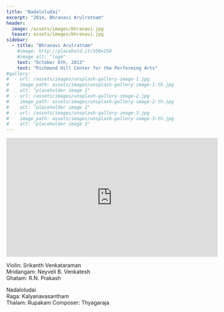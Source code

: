 ```yaml
---
title: "Nadaloludai"
excerpt: "2014, Bhranavi Arulratnam"
header:
  image: /assets/images/bhranavi.jpg
  teaser: assets/images/bhranavi.jpg
sidebar:
  - title: "Bhranavi Arulratnam"
    #image: http://placehold.it/350x250
    #image_alt: "logo"
    text: "October 6th, 2013"
    text: "Richmond Hill Center for the Performing Arts"
#gallery:
#  - url: /assets/images/unsplash-gallery-image-1.jpg
#    image_path: assets/images/unsplash-gallery-image-1-th.jpg
#    alt: "placeholder image 1"
#  - url: /assets/images/unsplash-gallery-image-2.jpg
#    image_path: assets/images/unsplash-gallery-image-2-th.jpg
#    alt: "placeholder image 2"
#  - url: /assets/images/unsplash-gallery-image-3.jpg
#    image_path: assets/images/unsplash-gallery-image-3-th.jpg
#    alt: "placeholder image 3"
---
```

<iframe width="560" height="315" src="https://www.youtube.com/embed/Ly7FE9XFk2c?si=VdEh-xBOvw26g7rj&amp;start=696" title="YouTube video player" frameborder="0" allow="accelerometer; autoplay; clipboard-write; encrypted-media; gyroscope; picture-in-picture; web-share" referrerpolicy="strict-origin-when-cross-origin" allowfullscreen></iframe>

Violin: Srikanth Venkataraman  
Mridangam: Neyveli B. Venkatesh  
Ghatam: R.N. Prakash  


Nadaloludai  
Raga: Kalyanavasantham  
Thalam: Rupakam
Composer: Thyagaraja
